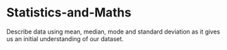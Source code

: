 # Statistics-and-Maths
Describe data using mean, median, mode and standard deviation as it gives us an initial understanding of our dataset.
